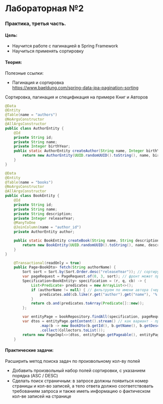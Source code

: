 # Лабораторная №2

### Практика, третья часть.

#### Цель:

- Научится работе с пагинацией в Spring Framework
- Научиться применять сортировку

#### Теория:

Полезные ссылки:
- Пагинация и сортировка  
  https://www.baeldung.com/spring-data-jpa-pagination-sorting

Сортировка, пагинация и спецификация на примере Книг и Авторов
```java
@Data
@Entity
@Table(name = "authors")
@NoArgsConstructor
@AllArgsConstructor
public class AuthorEntity {
    @Id
    private String id;
    private String name;
    private Integer birthYear;
    public static AuthorEntity createAuthor(String name, Integer birthYear) {
        return new AuthorEntity(UUID.randomUUID().toString(), name, birthYear);
    }
}
```
```java
@Data
@Entity
@Table(name = "books")
@NoArgsConstructor
@AllArgsConstructor
public class BookEntity {
    @Id
    private String id;
    private String name;
    private String description;
    private Integer releaseYear;
    @ManyToOne
    @JoinColumn(name = "author_id")
    private AuthorEntity author;

    public static BookEntity createBook(String name, String description, Integer releaseYear, AuthorEntity author) {
        return new BookEntity(UUID.randomUUID().toString(), name, description, releaseYear, author);
    }
}
```
```java
    @Transactional(readOnly = true)
    public Page<BookDto> fetch(String authorName) {
        Sort sort = Sort.by(Sort.Order.desc("releaseYear")); // сортируем по дате выхода по убыванию
        var pageRequest = PageRequest.of(0, 3, sort); // фронт может присылать номер страницы (первая - 0) и кол-во записей на страние (тут 3)
        Specification<BookEntity> specification = (r, q, cb) -> {
            List<Predicate> predicates = new ArrayList<>();
            if (authorName != null) { // фильтруем по имени автора (через связь many-to-one)
                predicates.add(cb.like(r.get("author").get("name"), '%' + authorName + '%'));
            }
            return cb.and(predicates.toArray(Predicate[]::new));
        };

        var entityPage = bookRepository.findAll(specification, pageRequest);
        var dtos = entityPage.getContent().stream() // как вариант - преобразование сразу в страницу dto
                .map(b -> new BookDto(b.getId(), b.getName(), b.getDescription(), b.getReleaseYear(), b.getAuthor().getName()))
                .collect(Collectors.toList());
        return new PageImpl<>(dtos, entityPage.getPageable(), entityPage.getTotalElements());
    }
```

#### Практические задачи:

Расширить метод поиска задач по произвольному кол-ву полей
- Добавить произвольный набор полей сортировки, с указанием порядка (ASC / DESC)
- Сделать поиск страничным: в запросе должны появиться номер страницы и кол-во записей, а тело ответа должно соответствовать требованиям запроса и также иметь информацию о фактическом кол-ве записей на странице
